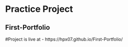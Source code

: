 <h1>Practice Project</h1>
<h2>First-Portfolio</h2>
#Project is live at - https://hpx07.github.io/First-Portfolio/
